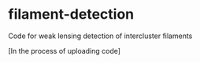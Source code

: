 # filament-detection
Code for weak lensing detection of intercluster filaments

[In the process of uploading code]

